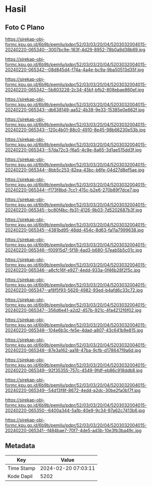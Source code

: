 # Hasil

## Foto C Plano

https://sirekap-obj-formc.kpu.go.id/6b9b/pemilu/pdpr/52/03/03/20/04/5203032004015-20240220-065340--3007bc9e-183f-4d29-8952-78b0a9d38b69.jpg

https://sirekap-obj-formc.kpu.go.id/6b9b/pemilu/pdpr/52/03/03/20/04/5203032004015-20240220-065342--08d845d4-f74a-4a4e-bc9a-9ba50513d35f.jpg

https://sirekap-obj-formc.kpu.go.id/6b9b/pemilu/pdpr/52/03/03/20/04/5203032004015-20240220-065342--5b803228-2c34-45bf-bfb2-808ebae860ef.jpg

https://sirekap-obj-formc.kpu.go.id/6b9b/pemilu/pdpr/52/03/03/20/04/5203032004015-20240220-065343--db638149-aa52-4b38-9e33-15385e0e662f.jpg

https://sirekap-obj-formc.kpu.go.id/6b9b/pemilu/pdpr/52/03/03/20/04/5203032004015-20240220-065343--120c4b01-88c0-4910-8e45-98b66230e53b.jpg

https://sirekap-obj-formc.kpu.go.id/6b9b/pemilu/pdpr/52/03/03/20/04/5203032004015-20240220-065343--57da72c3-f6a5-4c9e-8a65-3d1ae515dd3f.jpg

https://sirekap-obj-formc.kpu.go.id/6b9b/pemilu/pdpr/52/03/03/20/04/5203032004015-20240220-065344--8bb5c253-82ea-43bc-b6fe-04d27d8ef5ae.jpg

https://sirekap-obj-formc.kpu.go.id/6b9b/pemilu/pdpr/52/03/03/20/04/5203032004015-20240220-065344--f173f8bd-7cc1-415c-b2e6-270b89f7dce7.jpg

https://sirekap-obj-formc.kpu.go.id/6b9b/pemilu/pdpr/52/03/03/20/04/5203032004015-20240220-065345--bc80f4bc-fb31-4126-9b03-7d5202687b3f.jpg

https://sirekap-obj-formc.kpu.go.id/6b9b/pemilu/pdpr/52/03/03/20/04/5203032004015-20240220-065345--4381bd95-48dd-454c-8d63-fa11a7999638.jpg

https://sirekap-obj-formc.kpu.go.id/6b9b/pemilu/pdpr/52/03/03/20/04/5203032004015-20240220-065346--f00915d7-5f18-4ad3-b680-57eab5b5c01c.jpg

https://sirekap-obj-formc.kpu.go.id/6b9b/pemilu/pdpr/52/03/03/20/04/5203032004015-20240220-065346--a8cfc16f-e927-4edd-933a-0f46b28f2f5c.jpg

https://sirekap-obj-formc.kpu.go.id/6b9b/pemilu/pdpr/52/03/03/20/04/5203032004015-20240220-065347--af8f5f93-5626-4982-93ed-b4afd6c33c72.jpg

https://sirekap-obj-formc.kpu.go.id/6b9b/pemilu/pdpr/52/03/03/20/04/5203032004015-20240220-065347--356d6e41-a2d2-457b-921c-4fa4212f6f02.jpg

https://sirekap-obj-formc.kpu.go.id/6b9b/pemilu/pdpr/52/03/03/20/04/5203032004015-20240220-065348--104e6b3c-fe5e-4dad-a807-43c641b9e815.jpg

https://sirekap-obj-formc.kpu.go.id/6b9b/pemilu/pdpr/52/03/03/20/04/5203032004015-20240220-065348--87e3a162-aa18-47ba-9cfb-d178647f9a6d.jpg

https://sirekap-obj-formc.kpu.go.id/6b9b/pemilu/pdpr/52/03/03/20/04/5203032004015-20240220-065349--92f35355-757c-4549-9fdf-eb86c918ddb8.jpg

https://sirekap-obj-formc.kpu.go.id/6b9b/pemilu/pdpr/52/03/03/20/04/5203032004015-20240220-065349--54d13f8f-8672-4edd-a2dc-30be2fa0b17f.jpg

https://sirekap-obj-formc.kpu.go.id/6b9b/pemilu/pdpr/52/03/03/20/04/5203032004015-20240220-065350--6400a344-5a1b-40e9-9c34-97a62c7413b6.jpg

https://sirekap-obj-formc.kpu.go.id/6b9b/pemilu/pdpr/52/03/03/20/04/5203032004015-20240220-065341--f484bae7-70f7-4de5-ad3b-10e3fb3ba49c.jpg


## Metadata

| Key        | Value               |
| ---------- | ------------------- |
| Time Stamp | 2024-02-20 07:03:11 |
| Kode Dapil | 5202                |



